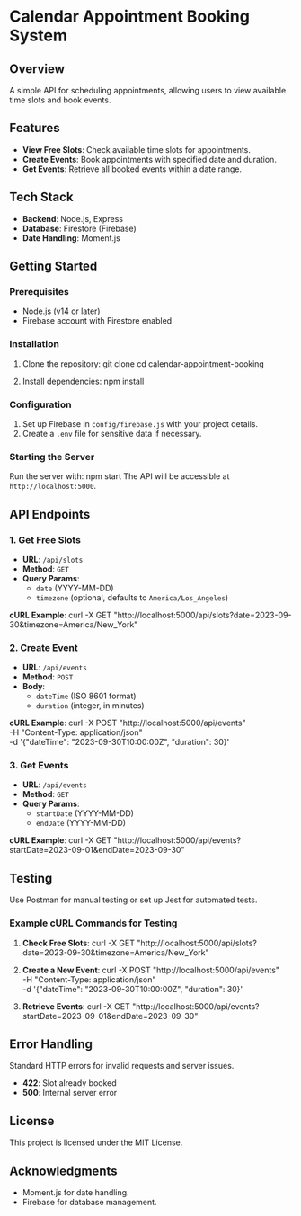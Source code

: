 # Calendar Appointment Booking System

## Overview

A simple API for scheduling appointments, allowing users to view available time slots and book events.

## Features

- **View Free Slots**: Check available time slots for appointments.
- **Create Events**: Book appointments with specified date and duration.
- **Get Events**: Retrieve all booked events within a date range.

## Tech Stack

- **Backend**: Node.js, Express
- **Database**: Firestore (Firebase)
- **Date Handling**: Moment.js

## Getting Started

### Prerequisites

- Node.js (v14 or later)
- Firebase account with Firestore enabled

### Installation

1. Clone the repository:
   git clone <repository-url>
   cd calendar-appointment-booking

2. Install dependencies:
   npm install

### Configuration

1. Set up Firebase in `config/firebase.js` with your project details.
2. Create a `.env` file for sensitive data if necessary.

### Starting the Server

Run the server with:
npm start
The API will be accessible at `http://localhost:5000`.

## API Endpoints

### 1. Get Free Slots

- **URL**: `/api/slots`
- **Method**: `GET`
- **Query Params**: 
  - `date` (YYYY-MM-DD)
  - `timezone` (optional, defaults to `America/Los_Angeles`)

**cURL Example**:
curl -X GET "http://localhost:5000/api/slots?date=2023-09-30&timezone=America/New_York"

### 2. Create Event

- **URL**: `/api/events`
- **Method**: `POST`
- **Body**: 
  - `dateTime` (ISO 8601 format)
  - `duration` (integer, in minutes)

**cURL Example**:
curl -X POST "http://localhost:5000/api/events" \
-H "Content-Type: application/json" \
-d '{"dateTime": "2023-09-30T10:00:00Z", "duration": 30}'

### 3. Get Events

- **URL**: `/api/events`
- **Method**: `GET`
- **Query Params**:
  - `startDate` (YYYY-MM-DD)
  - `endDate` (YYYY-MM-DD)

**cURL Example**:
curl -X GET "http://localhost:5000/api/events?startDate=2023-09-01&endDate=2023-09-30"

## Testing

Use Postman for manual testing or set up Jest for automated tests.

### Example cURL Commands for Testing

1. **Check Free Slots**:
   curl -X GET "http://localhost:5000/api/slots?date=2023-09-30&timezone=America/New_York"

2. **Create a New Event**:
   curl -X POST "http://localhost:5000/api/events" \
   -H "Content-Type: application/json" \
   -d '{"dateTime": "2023-09-30T10:00:00Z", "duration": 30}'

3. **Retrieve Events**:
   curl -X GET "http://localhost:5000/api/events?startDate=2023-09-01&endDate=2023-09-30"

## Error Handling

Standard HTTP errors for invalid requests and server issues. 
- **422**: Slot already booked
- **500**: Internal server error

## License

This project is licensed under the MIT License.

## Acknowledgments

- Moment.js for date handling.
- Firebase for database management.
